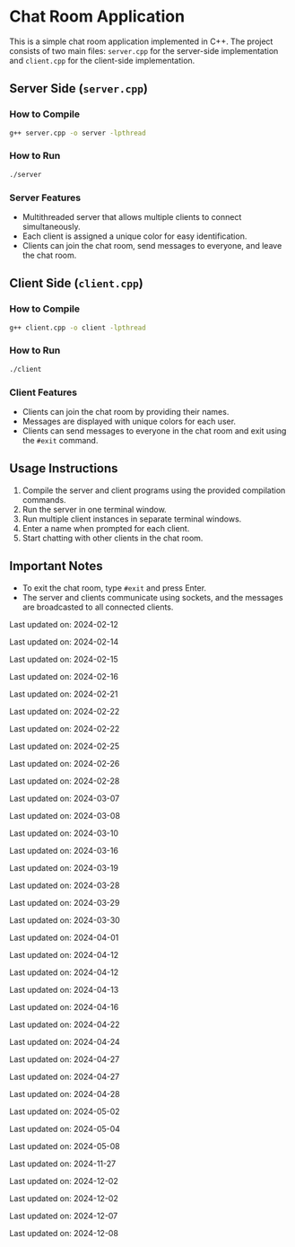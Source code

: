# Chat Room Application

This is a simple chat room application implemented in C++. The project consists of two main files: `server.cpp` for the server-side implementation and `client.cpp` for the client-side implementation.

## Server Side (`server.cpp`)

### How to Compile

```bash
g++ server.cpp -o server -lpthread
```

### How to Run

```bash
./server
```

### Server Features
- Multithreaded server that allows multiple clients to connect simultaneously.
- Each client is assigned a unique color for easy identification.
- Clients can join the chat room, send messages to everyone, and leave the chat room.

## Client Side (`client.cpp`)

### How to Compile

```bash
g++ client.cpp -o client -lpthread
```

### How to Run

```bash
./client
```

### Client Features
- Clients can join the chat room by providing their names.
- Messages are displayed with unique colors for each user.
- Clients can send messages to everyone in the chat room and exit using the `#exit` command.

## Usage Instructions

1. Compile the server and client programs using the provided compilation commands.
2. Run the server in one terminal window.
3. Run multiple client instances in separate terminal windows.
4. Enter a name when prompted for each client.
5. Start chatting with other clients in the chat room.

## Important Notes

- To exit the chat room, type `#exit` and press Enter.
- The server and clients communicate using sockets, and the messages are broadcasted to all connected clients.



Last updated on: 2024-02-12

Last updated on: 2024-02-14

Last updated on: 2024-02-15

Last updated on: 2024-02-16

Last updated on: 2024-02-21

Last updated on: 2024-02-22

Last updated on: 2024-02-22

Last updated on: 2024-02-25

Last updated on: 2024-02-26

Last updated on: 2024-02-28

Last updated on: 2024-03-07

Last updated on: 2024-03-08

Last updated on: 2024-03-10

Last updated on: 2024-03-16

Last updated on: 2024-03-19

Last updated on: 2024-03-28

Last updated on: 2024-03-29

Last updated on: 2024-03-30

Last updated on: 2024-04-01

Last updated on: 2024-04-12

Last updated on: 2024-04-12

Last updated on: 2024-04-13

Last updated on: 2024-04-16

Last updated on: 2024-04-22

Last updated on: 2024-04-24

Last updated on: 2024-04-27

Last updated on: 2024-04-27

Last updated on: 2024-04-28

Last updated on: 2024-05-02

Last updated on: 2024-05-04

Last updated on: 2024-05-08

Last updated on: 2024-11-27

Last updated on: 2024-12-02

Last updated on: 2024-12-02

Last updated on: 2024-12-07

Last updated on: 2024-12-08